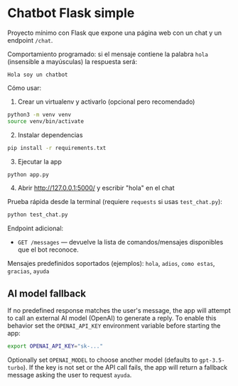 # Chatbot Flask simple

Proyecto mínimo con Flask que expone una página web con un chat y un endpoint `/chat`.

Comportamiento programado: si el mensaje contiene la palabra `hola` (insensible a mayúsculas) la respuesta será:

```
Hola soy un chatbot
```

Cómo usar:

1. Crear un virtualenv y activarlo (opcional pero recomendado)

```bash
python3 -m venv venv
source venv/bin/activate
```

2. Instalar dependencias

```bash
pip install -r requirements.txt
```

3. Ejecutar la app

```bash
python app.py
```

4. Abrir http://127.0.0.1:5000/ y escribir "hola" en el chat

Prueba rápida desde la terminal (requiere `requests` si usas `test_chat.py`):

```bash
python test_chat.py
```

Endpoint adicional:

- `GET /messages` — devuelve la lista de comandos/mensajes disponibles que el bot reconoce.

Mensajes predefinidos soportados (ejemplos): `hola`, `adios`, `como estas`, `gracias`, `ayuda`

AI model fallback
-----------------

If no predefined response matches the user's message, the app will attempt to call an external AI model (OpenAI) to generate a reply. To enable this behavior set the `OPENAI_API_KEY` environment variable before starting the app:

```bash
export OPENAI_API_KEY="sk-..."
```

Optionally set `OPENAI_MODEL` to choose another model (defaults to `gpt-3.5-turbo`). If the key is not set or the API call fails, the app will return a fallback message asking the user to request `ayuda`.
